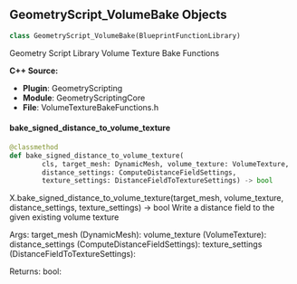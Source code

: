 ## GeometryScript_VolumeBake Objects

```python
class GeometryScript_VolumeBake(BlueprintFunctionLibrary)
```

Geometry Script Library Volume Texture Bake Functions

**C++ Source:**

- **Plugin**: GeometryScripting
- **Module**: GeometryScriptingCore
- **File**: VolumeTextureBakeFunctions.h

<a id="unreal.GeometryScript_VolumeBake.bake_signed_distance_to_volume_texture"></a>

#### bake_signed_distance_to_volume_texture

```python
@classmethod
def bake_signed_distance_to_volume_texture(
        cls, target_mesh: DynamicMesh, volume_texture: VolumeTexture,
        distance_settings: ComputeDistanceFieldSettings,
        texture_settings: DistanceFieldToTextureSettings) -> bool
```

X.bake_signed_distance_to_volume_texture(target_mesh, volume_texture, distance_settings, texture_settings) -> bool
Write a distance field to the given existing volume texture

Args:
    target_mesh (DynamicMesh): 
    volume_texture (VolumeTexture): 
    distance_settings (ComputeDistanceFieldSettings): 
    texture_settings (DistanceFieldToTextureSettings): 

Returns:
    bool:

<a id="unreal.LocationServices"></a>